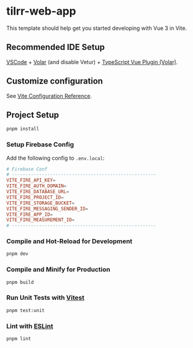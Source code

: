 # tilrr-web-app

This template should help get you started developing with Vue 3 in Vite.

## Recommended IDE Setup

[VSCode](https://code.visualstudio.com/) + [Volar](https://marketplace.visualstudio.com/items?itemName=Vue.volar) (and disable Vetur) + [TypeScript Vue Plugin (Volar)](https://marketplace.visualstudio.com/items?itemName=Vue.vscode-typescript-vue-plugin).

## Customize configuration

See [Vite Configuration Reference](https://vitejs.dev/config/).

## Project Setup

```sh
pnpm install
```

### Setup Firebase Config ###
Add the following config to `.env.local`:
```conf
# Firebase Conf
# -----------------------------------------------------
VITE_FIRE_API_KEY=
VITE_FIRE_AUTH_DOMAIN=
VITE_FIRE_DATABASE_URL=
VITE_FIRE_PROJECT_ID=
VITE_FIRE_STORAGE_BUCKET=
VITE_FIRE_MESSAGING_SENDER_ID=
VITE_FIRE_APP_ID=
VITE_FIRE_MEASUREMENT_ID=
# -----------------------------------------------------
```

### Compile and Hot-Reload for Development

```sh
pnpm dev
```

### Compile and Minify for Production

```sh
pnpm build
```

### Run Unit Tests with [Vitest](https://vitest.dev/)

```sh
pnpm test:unit
```

### Lint with [ESLint](https://eslint.org/)

```sh
pnpm lint
```
